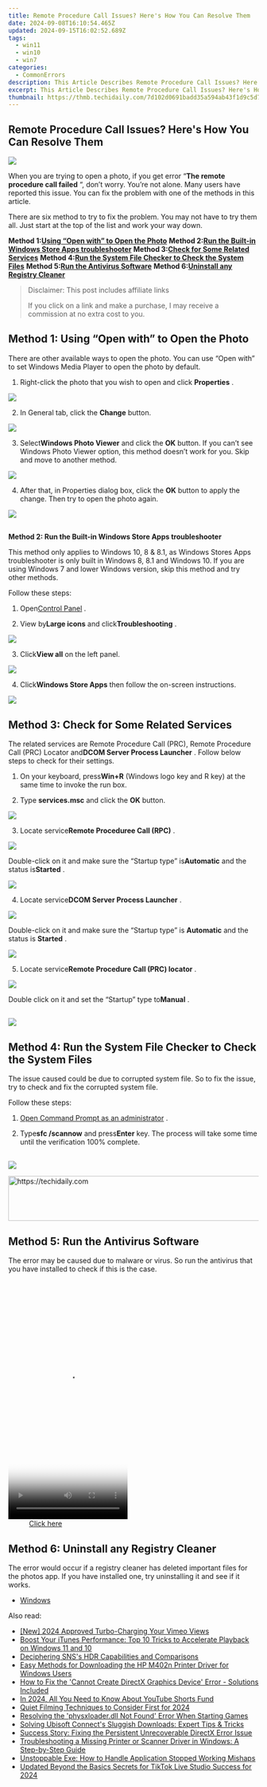 ```yaml
---
title: Remote Procedure Call Issues? Here's How You Can Resolve Them
date: 2024-09-08T16:10:54.465Z
updated: 2024-09-15T16:02:52.689Z
tags:
  - win11
  - win10
  - win7
categories:
  - CommonErrors
description: This Article Describes Remote Procedure Call Issues? Here's How You Can Resolve Them
excerpt: This Article Describes Remote Procedure Call Issues? Here's How You Can Resolve Them
thumbnail: https://thmb.techidaily.com/7d102d0691badd35a594ab43f1d9c5d7fc8e7e61fc0122cfbf6ee1f44ab5a17c.jpg
---
```


## Remote Procedure Call Issues? Here's How You Can Resolve Them

![](https://images.drivereasy.com/wp-content/uploads/2017/12/img_5a38f4222b5ee.png)

 When you are trying to open a photo, if you get error “**The remote procedure call failed** “, don’t worry. You’re not alone. Many users have reported this issue. You can fix the problem with one of the methods in this article.

 There are six method to try to fix the problem. You may not have to try them all. Just start at the top of the list and work your way down.

 **Method 1:[Using “Open with” to Open the Photo](https://tools.techidaily.com/drivereasy/download/)**
 **Method 2:[Run the Built-in Windows Store Apps troubleshooter](https://tools.techidaily.com/drivereasy/download/)**
 **Method 3:[Check for Some Related Services](https://tools.techidaily.com/drivereasy/download/)**
 **Method 4:[Run the System File Checker to Check the System Files](https://tools.techidaily.com/drivereasy/download/)**
 **Method 5:[Run the Antivirus Software](https://tools.techidaily.com/drivereasy/download/)**
 **Method 6:[Uninstall any Registry Cleaner](https://tools.techidaily.com/drivereasy/download/)**

>  Disclaimer: This post includes affiliate links
>
>  If you click on a link and make a purchase, I may receive a commission at no extra cost to you.
>

## **Method 1: Using “Open with” to Open the Photo**

 There are other available ways to open the photo. You can use “Open with” to set Windows Media Player to open the photo by default.

 1) Right-click the photo that you wish to open and click **Properties** .

![](https://images.drivereasy.com/wp-content/uploads/2017/01/img_58804236285ea.jpg)

 2) In General tab, click the **Change** button.

![](https://images.drivereasy.com/wp-content/uploads/2017/01/img_587dcc460b148.png)

 3) Select**Windows Photo Viewer** and click the **OK** button. If you can’t see Windows Photo Viewer option, this method doesn’t work for you. Skip and move to another method.

![](https://images.drivereasy.com/wp-content/uploads/2017/01/img_587dccacdbdca.png)

 4) After that, in Properties dialog box, click the **OK** button to apply the change. Then try to open the photo again.

![](https://images.drivereasy.com/wp-content/uploads/2017/01/img_587dccdb7e853.png)

##

 **Method 2: Run the Built-in Windows Store Apps troubleshooter**

 This method only applies to Windows 10, 8 & 8.1, as Windows Stores Apps troubleshooter is only built in Windows 8, 8.1 and Windows 10\. If you are using Windows 7 and lower Windows version, skip this method and try other methods.

Follow these steps:

 1) Open[Control Panel](https://tools.techidaily.com/drivereasy/download/) .

 2) View by**Large icons** and click**Troubleshooting** .

![](https://images.drivereasy.com/wp-content/uploads/2017/01/img_587dd0727f51f.jpg)

 3) Click**View all** on the left panel.

![](https://images.drivereasy.com/wp-content/uploads/2017/01/img_587dd08cbb5ec.jpg)

 4) Click**Windows Store Apps** then follow the on-screen instructions.

![](https://images.drivereasy.com/wp-content/uploads/2017/01/img_587dd0b049b62.jpg)

## **Method 3: Check for Some Related Services**

 The related services are Remote Procedure Call (PRC), Remote Procedure Call (PRC) Locator and**DCOM Server Process Launcher** . Follow below steps to check for their settings.

 1) On your keyboard, press**Win+R** (Windows logo key and R key) at the same time to invoke the run box.

 2) Type **services.msc** and click the **OK** button.

![](https://images.drivereasy.com/wp-content/uploads/2017/01/img_587ddac6bd653.png)

 3) Locate service**Remote Proceduree Call (RPC)** .

![](https://images.drivereasy.com/wp-content/uploads/2017/01/img_587ddcb38e628.jpg)

 Double-click on it and make sure the “Startup type” is**Automatic** and the status is**Started** .

![](https://images.drivereasy.com/wp-content/uploads/2017/01/img_587ddd40853d5.png)

 4) Locate service**DCOM Server Process Launcher** .

![](https://images.drivereasy.com/wp-content/uploads/2017/01/img_587ddd7d5bf80.jpg)

 Double-click on it and make sure the “Startup type” is **Automatic** and the status is **Started**  .  

![](https://images.drivereasy.com/wp-content/uploads/2017/01/img_587dddbc388bf.png)

 5) Locate service**Remote Procedure Call (PRC) locator** .

![](https://images.drivereasy.com/wp-content/uploads/2017/01/img_587dddea97278.jpg)

 Double click on it and set the “Startup” type to**Manual** .

##

![](https://images.drivereasy.com/wp-content/uploads/2017/01/img_587dde859f344.png)

## **Method 4: Run the System File Checker to Check the System Files**

 The issue caused could be due to corrupted system file. So to fix the issue, try to check and fix the corrupted system file.

Follow these steps:

 1) [Open Command Prompt as an administrator](https://tools.techidaily.com/drivereasy/download/) .

 2) Type**sfc /scannow** and press**Enter** key. The process will take some time until the verification 100% complete.

##

![](https://images.drivereasy.com/wp-content/uploads/2017/01/img_587de0661ed00.png)

<!-- affiliate ads begin -->
<a href="https://ephamedtechinc.pxf.io/c/5597632/2137228/26400" target="_top" id="2137228">
  <img src="//a.impactradius-go.com/display-ad/26400-2137228" border="0" alt="https://techidaily.com" width="728" height="90"/>
</a>
<img height="0" width="0" src="https://ephamedtechinc.pxf.io/i/5597632/2137228/26400" style="position:absolute;visibility:hidden;" border="0" />
<!-- affiliate ads end -->

## **Method 5: Run the Antivirus Software**

 The error may be caused due to malware or virus. So run the antivirus that you have installed to check if this is the case.

<!-- affiliate ads begin -->
<span id="1770776">
					<video width="240" height="480" style="cursor:pointer"
           poster="//a.impactradius-go.com/display-clicktoplayimage/1770776.png"
           onclick="if(!this.playClicked){this.play();this.setAttribute('controls',true);this.playClicked=true;}">
	   <source src="//a.impactradius-go.com/display-ad/20702-1770776">
	   <img src="//a.impactradius-go.com/display-clicktoplayimage/1770776.png" style="border: none; height: 100%; width: 100%; object-fit: contain">
	</video>
	<div style="width:150px;text-align:center"><a href="javascript:window.open(decodeURIComponent('https%3A%2F%2Ftokenmetrics.sjv.io%2Fc%2F5597632%2F1770776%2F20702'), '_blank');void(0);">Click here</a></div>
</span>
<img height="0" width="0" src="https://imp.pxf.io/i/5597632/1770776/20702" style="position:absolute;visibility:hidden;" border="0" />
<!-- affiliate ads end -->

## **Method 6: Uninstall any Registry Cleaner**

 The error would occur if a registry cleaner has deleted important files for the photos app. If you have installed one, try uninstalling it and see if it works.

* [Windows](https://tools.techidaily.com/drivereasy/download/)

<ins class="adsbygoogle"
     style="display:block"
     data-ad-format="autorelaxed"
     data-ad-client="ca-pub-7571918770474297"
     data-ad-slot="1223367746"></ins>

<ins class="adsbygoogle"
     style="display:block"
     data-ad-client="ca-pub-7571918770474297"
     data-ad-slot="8358498916"
     data-ad-format="auto"
     data-full-width-responsive="true"></ins>

<span class="atpl-alsoreadstyle">Also read:</span>
<div><ul>
<li><a href="https://vimeo-videos.techidaily.com/new-2024-approved-turbo-charging-your-vimeo-views/"><u>[New] 2024 Approved Turbo-Charging Your Vimeo Views</u></a></li>
<li><a href="https://solve-outstanding.techidaily.com/boost-your-itunes-performance-top-10-tricks-to-accelerate-playback-on-windows-11-and-10/"><u>Boost Your iTunes Performance: Top 10 Tricks to Accelerate Playback on Windows 11 and 10</u></a></li>
<li><a href="https://extra-hints.techidaily.com/deciphering-snss-hdr-capabilities-and-comparisons/"><u>Deciphering SNS's HDR Capabilities and Comparisons</u></a></li>
<li><a href="https://win-dash.techidaily.com/easy-methods-for-downloading-the-hp-m402n-printer-driver-for-windows-users/"><u>Easy Methods for Downloading the HP M402n Printer Driver for Windows Users</u></a></li>
<li><a href="https://common-error.techidaily.com/how-to-fix-the-cannot-create-directx-graphics-device-error-solutions-included/"><u>How to Fix the 'Cannot Create DirectX Graphics Device' Error - Solutions Included</u></a></li>
<li><a href="https://youtube-sure.techidaily.com/24-all-you-need-to-know-about-youtube-shorts-fund/"><u>In 2024, All You Need to Know About YouTube Shorts Fund</u></a></li>
<li><a href="https://remote-screen-capture.techidaily.com/quiet-filming-techniques-to-consider-first-for-2024/"><u>Quiet Filming Techniques to Consider First for 2024</u></a></li>
<li><a href="https://common-error.techidaily.com/resolving-the-physxloaderdll-not-found-error-when-starting-games/"><u>Resolving the 'physxloader.dll Not Found' Error When Starting Games</u></a></li>
<li><a href="https://program-issues.techidaily.com/solving-ubisoft-connects-sluggish-downloads-expert-tips-and-tricks/"><u>Solving Ubisoft Connect's Sluggish Downloads: Expert Tips & Tricks</u></a></li>
<li><a href="https://common-error.techidaily.com/success-story-fixing-the-persistent-unrecoverable-directx-error-issue/"><u>Success Story: Fixing the Persistent Unrecoverable DirectX Error Issue</u></a></li>
<li><a href="https://common-error.techidaily.com/troubleshooting-a-missing-printer-or-scanner-driver-in-windows-a-step-by-step-guide/"><u>Troubleshooting a Missing Printer or Scanner Driver in Windows: A Step-by-Step Guide</u></a></li>
<li><a href="https://common-error.techidaily.com/unstoppable-exe-how-to-handle-application-stopped-working-mishaps/"><u>Unstoppable Exe: How to Handle Application Stopped Working Mishaps</u></a></li>
<li><a href="https://ai-live-streaming.techidaily.com/updated-beyond-the-basics-secrets-for-tiktok-live-studio-success-for-2024/"><u>Updated Beyond the Basics Secrets for TikTok Live Studio Success for 2024</u></a></li>
</ul></div>

